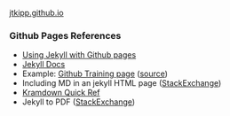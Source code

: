 
[jtkipp.github.io](https://github.com/jtkipp/jtkipp.github.io)

### Github Pages References

* [Using Jekyll with Github pages](https://help.github.com/articles/using-jekyll-with-pages/)
* [Jekyll Docs](http://jekyllrb.com/docs/pages/)
* Example: [Github Training page](https://training.github.com/) ([source](https://github.com/github-archive/training.github.com))
* Including MD in an jekyll HTML page ([StackExchange](http://webmasters.stackexchange.com/questions/64812/how-to-include-the-contents-of-a-markdown-page-into-a-post-with-jekyll))
* [Kramdown Quick Ref](http://kramdown.gettalong.org/quickref.html#links-and-images)
* Jekyll to PDF ([StackExchange](http://stackoverflow.com/questions/2606606/jekyll-documentation-to-pdf-with-toc))
